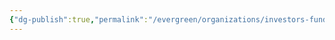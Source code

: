 ```yaml
---
{"dg-publish":true,"permalink":"/evergreen/organizations/investors-funders/private/constellation-technology-ventures/"}
---
```


